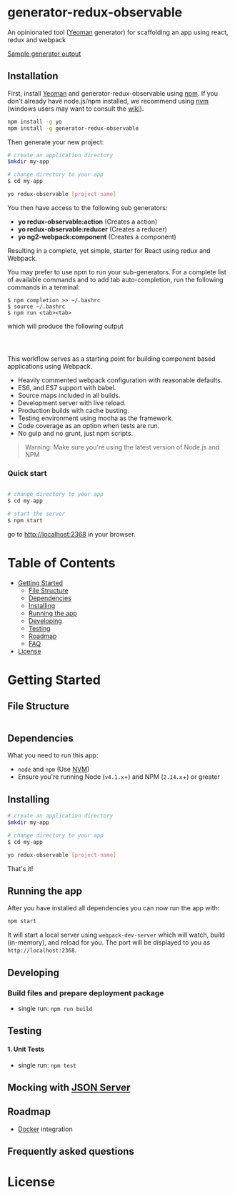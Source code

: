 

# generator-redux-observable

An opinionated tool ([Yeoman](http://yeoman.io) generator) for scaffolding an app using react, redux and webpack


[Sample generator output](//github.com/tbd)

## Installation

First, install [Yeoman](http://yeoman.io) and generator-redux-observable using [npm](https://www.npmjs.com/). If you don't already have node.js/npm installed, we recommend using [nvm](https://github.com/creationix/nvm) (windows users may want to consult the [wiki](https://github.com/cmelion/generator-ng2-webpack/wiki/NVM-installation-for-Windows)).

```bash
npm install -g yo
npm install -g generator-redux-observable
```

Then generate your new project:

```bash
# create an application directory
$mkdir my-app

# change directory to your app
$ cd my-app

yo redux-observable [project-name]
```

You then have access to the following sub generators:
* **yo redux-observable:action** (Creates a action)
* **yo redux-observable:reducer** (Creates a reducer)
* **yo ng2-webpack:component** (Creates a component)

Resulting in a complete, yet simple, starter for React using redux and Webpack.

You may prefer to use npm to run your sub-generators.
For a complete list of available commands and to add tab auto-completion, run the following commands in a terminal:

    $ npm completion >> ~/.bashrc
    $ source ~/.bashrc
    $ npm run <tab><tab>
    
which will produce the following output    
```

 
```

This workflow serves as a starting point for building component based applications using Webpack. 

* Heavily commented webpack configuration with reasonable defaults.
* ES6, and ES7 support with babel.
* Source maps included in all builds.
* Development server with live reload.
* Production builds with cache busting.
* Testing environment using mocha as the framework.
* Code coverage as an option when tests are run.
* No gulp and no grunt, just npm scripts.

>Warning: Make sure you're using the latest version of Node.js and NPM

### Quick start


```bash

# change directory to your app
$ cd my-app

# start the server
$ npm start
```

go to [http://localhost:2368](http://localhost:2368) in your browser.

# Table of Contents

* [Getting Started](#getting-started)
    * [File Structure](#file-structure)
    * [Dependencies](#dependencies)
    * [Installing](#installing)
    * [Running the app](#running-the-app)
    * [Developing](#developing)
    * [Testing](#testing)
    * [Roadmap](#roadmap)
    * [FAQ](#frequently-asked-questions)
* [License](#license)

# Getting Started

## File Structure

```

```

## Dependencies

What you need to run this app:
* `node` and `npm` (Use [NVM](https://github.com/creationix/nvm))
* Ensure you're running Node (`v4.1.x`+) and NPM (`2.14.x`+) or greater

## Installing

```bash
# create an application directory
$mkdir my-app

# change directory to your app
$ cd my-app

yo redux-observable [project-name]
```
That's it!

## Running the app

After you have installed all dependencies you can now run the app with:
```bash
npm start
```

It will start a local server using `webpack-dev-server` which will watch, build (in-memory), and reload for you. The port will be displayed to you as `http://localhost:2368`.

## Developing

### Build files and prepare deployment package

* single run: `npm run build`

## Testing

#### 1. Unit Tests

* single run: `npm test`

## Mocking with [JSON Server](https://github.com/typicode/json-server) 

## Roadmap

* [Docker](https://www.docker.com/) integration

## Frequently asked questions




# License


